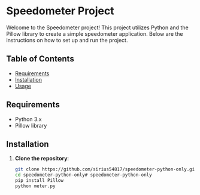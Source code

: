 # Speedometer Project

Welcome to the Speedometer project! This project utilizes Python and the Pillow library to create a simple speedometer application. Below are the instructions on how to set up and run the project.

## Table of Contents
- [Requirements](#requirements)
- [Installation](#installation)
- [Usage](#usage)


## Requirements

- Python 3.x
- Pillow library

## Installation

1. **Clone the repository**:
   ```bash
   git clone https://github.com/sirius54817/speedometer-python-only.git
   cd speedometer-python-only﻿# speedometer-python-only
   pip install Pillow
   python meter.py
